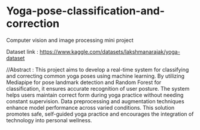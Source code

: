 # Yoga-pose-classification-and-correction
Computer vision and image processing mini project


Dataset link : https://www.kaggle.com/datasets/lakshmanarajak/yoga-dataset


//Abstract : 
This project aims to develop a real-time system for classifying and correcting common yoga poses using machine learning. By utilizing Mediapipe for pose landmark detection and Random Forest for classification, it ensures accurate recognition of user posture. The system helps users maintain correct form during yoga practice without needing constant supervision. Data preprocessing and augmentation techniques enhance model performance across varied conditions. This solution promotes safe, self-guided yoga practice and encourages the integration of technology into personal wellness.
